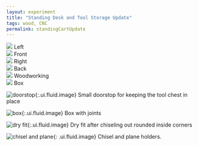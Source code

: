 ```yaml
---
layout: experiment 
title: "Standing Desk and Tool Storage Update" 
tags: wood, CNC 
permalink: standingCartUpdate
---
```


<div class="ui three column grid">
  <div class="center aligned column">
   <img class="ui fluid image" src="https://farm5.staticflickr.com/4463/24148976268_d8eecde6e6_b.jpg">
   Left
  </div>

  <div class="center aligned column">
   <img class="ui fluid image" src="https://farm5.staticflickr.com/4457/37291684184_e00e3f92fc_b.jpg">
   Front
  </div>

  <div class="center aligned column">
   <img class="ui fluid image" src="https://farm5.staticflickr.com/4454/37291737144_3c4c914a16_b.jpg">
   Right   
  </div>

</div>


<div class="ui three column grid">
  <div class="center aligned column">
   <img class="ui fluid image" src="https://farm5.staticflickr.com/4486/37291722404_0ef70583fb_b.jpg">
   Back
  </div>

  <div class="center aligned column">
   <img class="ui fluid image" src="https://farm5.staticflickr.com/4447/37923950776_08f35b6d6d_b.jpg">
   Woodworking
  </div>

  <div class="center aligned column">
   <img class="ui fluid image" src="https://farm5.staticflickr.com/4502/38000675571_9bdba4d661_b.jpg">
   Box
  </div>

</div>

<div class="ui hidden divider"></div>


![doorstop](https://farm5.staticflickr.com/4466/26224714509_70d87e031e_b.jpg){:.ui.fluid.image}
Small doorstop for keeping the tool chest in place

![box](https://farm5.staticflickr.com/4498/38000732291_3a4a1518c8_b.jpg){:.ui.fluid.image}
Box with joints

![dry fit](https://farm5.staticflickr.com/4501/37923946046_00b73e5e52_b.jpg){:.ui.fluid.image}
Dry fit after chiseling out rounded inside corners 

![chisel and plane](https://farm5.staticflickr.com/4469/37923949446_036bb791d3_b.jpg){: .ui.fluid.image}
Chisel and plane holders.

